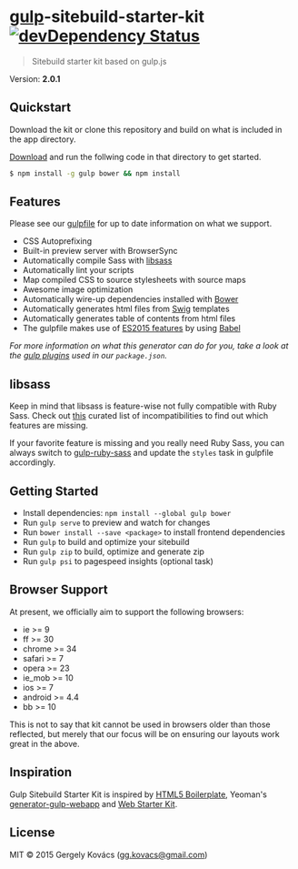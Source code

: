 # [gulp](https://github.com/gulpjs/gulp)-sitebuild-starter-kit [![devDependency Status][daviddm-image]][daviddm-url]
> Sitebuild starter kit based on gulp.js

Version: **2.0.1**

## Quickstart
Download the kit or clone this repository and build on what is included in the app directory.

[Download](https://github.com/ggkovacs/gulp-sitebuild-starter-kit/releases/latest) and run the follwing code in that directory to get started.

```sh
$ npm install -g gulp bower && npm install
```

## Features

Please see our [gulpfile](gulpfile.babel.js) for up to date information on what we support.

* CSS Autoprefixing 
* Built-in preview server with BrowserSync
* Automatically compile Sass with [libsass](http://libsass.org)
* Automatically lint your scripts
* Map compiled CSS to source stylesheets with source maps
* Awesome image optimization
* Automatically wire-up dependencies installed with [Bower](http://bower.io)
* Automatically generates html files from [Swig](http://paularmstrong.github.io/swig/) templates
* Automatically generates table of contents from html files
* The gulpfile makes use of [ES2015 features](https://babeljs.io/docs/learn-es2015/) by using [Babel](https://babeljs.io)

*For more information on what this generator can do for you, take a look at the [gulp plugins](package.json) used in our `package.json`.*

## libsass

Keep in mind that libsass is feature-wise not fully compatible with Ruby Sass. Check out [this](http://sass-compatibility.github.io) curated list of incompatibilities to find out which features are missing.

If your favorite feature is missing and you really need Ruby Sass, you can always switch to [gulp-ruby-sass](https://github.com/sindresorhus/gulp-ruby-sass) and update the `styles` task in gulpfile accordingly.

## Getting Started

- Install dependencies: `npm install --global gulp bower`
- Run `gulp serve` to preview and watch for changes
- Run `bower install --save <package>` to install frontend dependencies
- Run `gulp` to build and optimize your sitebuild
- Run `gulp zip` to build, optimize and generate zip
- Run `gulp psi` to pagespeed insights (optional task)

## Browser Support
At present, we officially aim to support the following browsers:

- ie >= 9
- ff >= 30
- chrome >= 34
- safari >= 7
- opera >= 23
- ie_mob >= 10
- ios >= 7
- android >= 4.4
- bb >= 10

This is not to say that kit cannot be used in browsers older than those reflected, but merely that our focus will be on ensuring our layouts work great in the above.

## Inspiration

Gulp Sitebuild Starter Kit is inspired by [HTML5 Boilerplate](https://html5boilerplate.com/), Yeoman's [generator-gulp-webapp](https://github.com/yeoman/generator-gulp-webapp) and [Web Starter Kit](https://github.com/google/web-starter-kit).

## License
MIT © 2015 Gergely Kovács (gg.kovacs@gmail.com)

[daviddm-image]: https://david-dm.org/ggkovacs/gulp-sitebuild-starter-kit/dev-status.svg
[daviddm-url]: https://david-dm.org/ggkovacs/gulp-sitebuild-starter-kit#info=devDependencies

